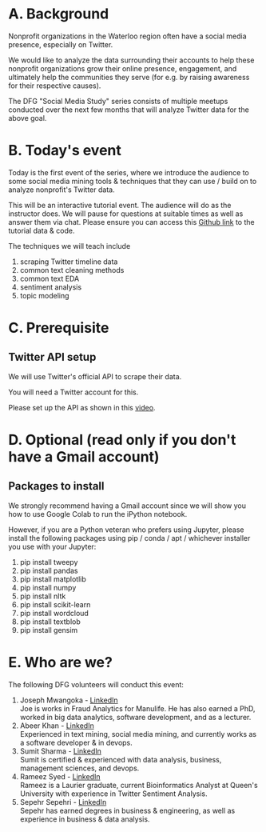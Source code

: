 # A. Background

Nonprofit organizations in the Waterloo region often have a social media presence, especially on Twitter. 

We would like to analyze the data surrounding their accounts to help these nonprofit organizations grow their online presence, engagement, and ultimately help the communities they serve (for e.g. by raising awareness for their respective causes). 

The DFG "Social Media Study" series consists of multiple meetups conducted over the next few months that will analyze Twitter data for the above goal. 

# B. Today's event
Today is the first event of the series, where we introduce the audience to some social media mining tools & techniques that they can use / build on to analyze nonprofit's Twitter data. 

This will be an interactive tutorial event. The audience will do as the instructor does. We will pause for questions at suitable times as well as answer them via chat. Please ensure you can access this <a href="https://github.com/SepehrSepehri/DataForGoodWR/blob/main/DataForGood_v4_.ipynb">Github link</a> to the tutorial data & code.

The techniques we will teach include
<ol>
  <li>scraping Twitter timeline data</li>
  <li>common text cleaning methods</li>
  <li>common text EDA</li>
  <li>sentiment analysis</li>
  <li>topic modeling</li>
</ol>

# C. Prerequisite
## Twitter API setup 
We will use Twitter's official API to scrape their data. 

You will need a Twitter account for this. 

Please set up the API as shown in this <a href="https://www.youtube.com/watch?v=xt7zKW41IBU">video</a>.  

# D. Optional (read only if you don't have a Gmail account)
## Packages to install 
We strongly recommend having a Gmail account since we will show you how to use Google Colab to run the iPython notebook. 

However, if you are a Python veteran who prefers using Jupyter, please install the following packages using pip / conda / apt / whichever installer you use with your Jupyter: 
<ol>
  <li>pip install tweepy</li>
  <li>pip install pandas</li>
  <li>pip install matplotlib</li>
  <li>pip install numpy</li>
  <li>pip install nltk</li>
  <li>pip install scikit-learn</li>
  <li>pip install wordcloud</li>
  <li>pip install textblob</li>
  <li>pip install gensim</li>
</ol>

# E. Who are we?
The following DFG volunteers will conduct this event: 
<ol>
  <li>Joseph Mwangoka - <a href="https://www.linkedin.com/in/joseph-mwangoka/">LinkedIn</a>
  <br>Joe is works in Fraud Analytics for Manulife. He has also earned a PhD, worked in big data analytics, software development, and as a lecturer.
  </li>
  
  <li>Abeer Khan  - <a href="https://www.linkedin.com/in/abeerkhan96/">LinkedIn</a> 
  <br>Experienced in text mining, social media mining, and currently works as a software developer & in devops.
  </li>

  <li>Sumit Sharma - <a href="https://www.linkedin.com/in/sumitsharma8692/">LinkedIn</a> 
  <br>Sumit is certified & experienced with data analysis, business, management sciences, and devops.
  </li>

  <li>Rameez Syed - <a href="https://www.linkedin.com/in/rameez-syed-a42756139/">LinkedIn</a> 
  <br>Rameez is a Laurier graduate, current Bioinformatics Analyst at Queen's University with experience in Twitter Sentiment Analysis.
  </li>

  <li>Sepehr Sepehri - <a href="https://www.linkedin.com/in/sepehr-sepehri/">LinkedIn</a> 
  <br>Sepehr has earned degrees in business & engineering, as well as experience in business & data analysis. 
  </li>
</ol>
